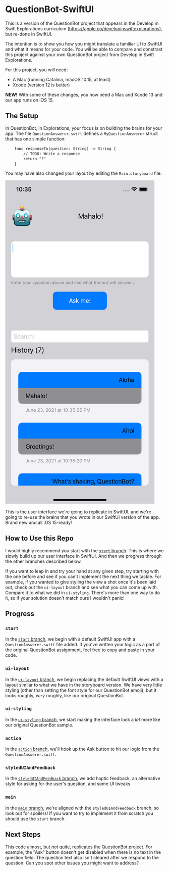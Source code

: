 # QuestionBot-SwiftUI
This is a version of the QuestionBot project that appears in the Develop in Swift Explorations curriculum (https://apple.co/developinswiftexplorations), but re-done in SwiftUI.

The intention is to show you how you might translate a familiar UI to SwiftUI and what it means for your code. You will be able to compare and constrast this project against your own QuestionBot project from Develop in Swift Explorations.

For this project, you will need:
* A Mac (running Catalina, macOS 10.15, at least)
* Xcode (version 12 is better)

**NEW!** With some of these changes, you now need a Mac and Xcode 13 and our app runs on iOS 15.

## The Setup
In QuestionBot, in Explorations, your focus is on building the brains for your app. The file `QuestionAnswerer.swift` defines a `MyQuestionAnswerer` struct that has one simple function:

```
    func responseTo(question: String) -> String {
        // TODO: Write a response
        return "?"
    }
```

You may have also changed your layout by editing the `Main.storyboard` file:

![Question Bot Storyboard - iOS 15](images/iOS15Screenshot.png "QuestionBot Storyboard image for iOS 15")


 This is the user interface we're going to replicate in SwiftUI, and we're going to re-use the brains that you wrote in our SwiftUI version of the app. Brand new and all iOS 15-ready!

## How to Use this Repo
I would highly recommend you start with the [`start` branch](https://github.com/mhanlon/QuestionBot-SwiftUI/tree/start). This is where we slowly build up our user interface in SwiftUI. And then we progress through the other branches described below. 

If you want to leap in and try your hand at any given step, try starting with the one before and see if you can't implement the next thing we tackle. For example, if you wanted to give styling the view a shot once it's been laid out, check out the `ui-layout` branch and see what you can come up with. Compare it to what we did in `ui-styling`. There's more than one way to do it, so if your solution doesn't match ours I wouldn't panic!

## Progress
### `start`
In the [`start` branch](https://github.com/mhanlon/QuestionBot-SwiftUI/tree/start), we begin with a default SwiftUI app with a `QuestionAnswerer.swift` file added. If you've written your logic as a part of the original QuestionBot assignment, feel free to copy and paste in your code.

### `ui-layout`
In the [`ui-layout` branch](https://github.com/mhanlon/QuestionBot-SwiftUI/tree/ui-layout), we begin replacing the default SwiftUI views with a layout similar to what we have in the storyboard version. We have very little styling (other than setting the font style for our QuestionBot emoji), but it looks roughly, *very* roughly, like our original QuestionBot.

### `ui-styling`
In the [`ui-styling` branch](https://github.com/mhanlon/QuestionBot-SwiftUI/tree/ui-styling), we start making the interface look a *lot* more like our original QuestionBot sample.

### `action`
In the [`action` branch](https://github.com/mhanlon/QuestionBot-SwiftUI/tree/action), we'll hook up the Ask button to hit our logic from the `QuestionAnswerer.swift`.

### `styledUIAndFeedback`
In the [`styledUIAndFeedback` branch](https://github.com/mhanlon/QuestionBot-SwiftUI/tree/styledUIAndFeedback), we add haptic feedback, an alternative style for asking for the user's question, and some UI tweaks.

### `main`
In the [`main` branch](https://github.com/mhanlon/QuestionBot-SwiftUI/tree/main), we're aligned with the `styledUIAndFeedback` branch, so look out for spoilers! If you want to try to implement it from scratch you should use the `start` branch.

## Next Steps
This code almost, but *not* quite, replicates the QuestionBot project. For example, the "Ask" button doesn't get disabled when there is no text in the question field. The question text also isn't cleared after we respond to the question.
Can you spot other issues you might want to address?